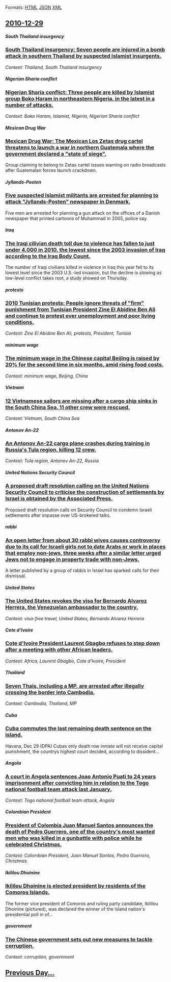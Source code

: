 
Formats: [HTML](2010/12/29/index.html)  [JSON](2010/12/29/index.json)  [XML](2010/12/29/index.xml)  

## [2010-12-29](/news/2010/12/29/index.md)

##### South Thailand insurgency
### [South Thailand insurgency: Seven people are injured in a bomb attack in southern Thailand by suspected Islamist insurgents. ](/news/2010/12/29/south-thailand-insurgency-seven-people-are-injured-in-a-bomb-attack-in-southern-thailand-by-suspected-islamist-insurgents.md)
_Context: Thailand, South Thailand insurgency_

##### Nigerian Sharia conflict
### [Nigerian Sharia conflict: Three people are killed by Islamist group Boko Haram in northeastern Nigeria, in the latest in a number of attacks. ](/news/2010/12/29/nigerian-sharia-conflict-three-people-are-killed-by-islamist-group-boko-haram-in-northeastern-nigeria-in-the-latest-in-a-number-of-attacks.md)
_Context: Boko Haram, Islamist, Nigeria, Nigerian Sharia conflict_

##### Mexican Drug War
### [Mexican Drug War: The Mexican Los Zetas drug cartel threatens to launch a war in northern Guatemala where the government declared a "state of siege". ](/news/2010/12/29/mexican-drug-war-the-mexican-los-zetas-drug-cartel-threatens-to-launch-a-war-in-northern-guatemala-where-the-government-declared-a-state-o.md)
Group claiming to belong to Zetas cartel issues warning on radio broadcasts after Guatemalan forces launch crackdown.

##### Jyllands-Posten
### [Five suspected Islamist militants are arrested for planning to attack "Jyllands-Posten" newspaper in Denmark. ](/news/2010/12/29/five-suspected-islamist-militants-are-arrested-for-planning-to-attack-jyllands-posten-newspaper-in-denmark.md)
Five men are arrested for planning a gun attack on the offices of a Danish newspaper that printed cartoons of Muhammad in 2005, police say.

##### Iraq
### [The Iraqi cilivian death toll due to violence has fallen to just under 4,000 in 2010, the lowest since the 2003 invasion of Iraq according to the Iraq Body Count.](/news/2010/12/29/the-iraqi-cilivian-death-toll-due-to-violence-has-fallen-to-just-under-4-000-in-2010-the-lowest-since-the-2003-invasion-of-iraq-according-t.md)
The number of Iraqi civilians killed in violence in Iraq this year fell to its lowest level since the 2003 U.S.-led invasion, but the decline is slowing as low-level conflict takes root, a study showed on Thursday.

##### protests
### [2010 Tunisian protests: People ignore threats of "firm" punishment from Tunisian President Zine El Abidine Ben Ali and continue to protest over unemployment and poor living conditions. ](/news/2010/12/29/2010-tunisian-protests-people-ignore-threats-of-firm-punishment-from-tunisian-president-zine-el-abidine-ben-ali-and-continue-to-protest-o.md)
_Context: Zine El Abidine Ben Ali, protests, President, Tunisia_

##### minimum wage
### [The minimum wage in the Chinese capital Beijing is raised by 20% for the second time in six months, amid rising food costs. ](/news/2010/12/29/the-minimum-wage-in-the-chinese-capital-beijing-is-raised-by-20-for-the-second-time-in-six-months-amid-rising-food-costs.md)
_Context: minimum wage, Beijing, China_

##### Vietnam
### [12 Vietnamese sailors are missing after a cargo ship sinks in the South China Sea. 11 other crew were rescued. ](/news/2010/12/29/12-vietnamese-sailors-are-missing-after-a-cargo-ship-sinks-in-the-south-china-sea-11-other-crew-were-rescued.md)
_Context: Vietnam, South China Sea_

##### Antonov An-22
### [An Antonov An-22 cargo plane crashes during training in Russia's Tula region, killing 12 crew. ](/news/2010/12/29/an-antonov-an-22-cargo-plane-crashes-during-training-in-russia-s-tula-region-killing-12-crew.md)
_Context: Tula region, Antonov An-22, Russia_

##### United Nations Security Council
### [A proposed draft resolution calling on the United Nations Security Council to criticise the construction of settlements by Israel is obtained by the Associated Press. ](/news/2010/12/29/a-proposed-draft-resolution-calling-on-the-united-nations-security-council-to-criticise-the-construction-of-settlements-by-israel-is-obtaine.md)
Proposed draft resolution calls on Security Council to condemn Israeli settlements after impasse over US-brokered talks.

##### rabbi
### [An open letter from about 30 rabbi wives causes controversy due to its call for Israeli girls not to date Arabs or work in places that employ non-jews, three weeks after a similar letter urged Jews not to engage in property trade with non-Jews. ](/news/2010/12/29/an-open-letter-from-about-30-rabbi-wives-causes-controversy-due-to-its-call-for-israeli-girls-not-to-date-arabs-or-work-in-places-that-emplo.md)
A letter published by a group of rabbis in Israel has sparked calls for their dismissal.

##### United States
### [The United States revokes the visa for Bernardo Alvarez Herrera, the Venezuelan ambassador to the country. ](/news/2010/12/29/the-united-states-revokes-the-visa-for-bernardo-alvarez-herrera-the-venezuelan-ambassador-to-the-country.md)
_Context: visa-free travel, United States, Bernardo Alvarez Herrera_

##### Cote d'Ivoire
### [Cote d'Ivoire President Laurent Gbagbo refuses to step down after a meeting with other African leaders. ](/news/2010/12/29/ca-te-d-ivoire-president-laurent-gbagbo-refuses-to-step-down-after-a-meeting-with-other-african-leaders.md)
_Context: Africa, Laurent Gbagbo, Cote d'Ivoire, President_

##### Thailand
### [Seven Thais, including a MP, are arrested after illegally crossing the border into Cambodia. ](/news/2010/12/29/seven-thais-including-a-mp-are-arrested-after-illegally-crossing-the-border-into-cambodia.md)
_Context: Cambodia, Thailand, MP_

##### Cuba
### [Cuba commutes the last remaining death sentence on the island. ](/news/2010/12/29/cuba-commutes-the-last-remaining-death-sentence-on-the-island.md)
Havana, Dec 29 (DPA) Cubas only death row inmate will not receive capital punishment, the countrys highest court decided, according to dissident...

##### Angola
### [A court in Angola sentences Joao Antonio Puati to 24 years imprisonment after convicting him in relation to the Togo national football team attack last January. ](/news/2010/12/29/a-court-in-angola-sentences-joao-antonio-puati-to-24-years-imprisonment-after-convicting-him-in-relation-to-the-togo-national-football-team.md)
_Context: Togo national football team attack, Angola_

##### Colombian President
### [President of Colombia Juan Manuel Santos announces the death of Pedro Guerrero, one of the country's most wanted men who was killed in a gunbattle with police while he celebrated Christmas. ](/news/2010/12/29/president-of-colombia-juan-manuel-santos-announces-the-death-of-pedro-guerrero-one-of-the-country-s-most-wanted-men-who-was-killed-in-a-gun.md)
_Context: Colombian President, Juan Manuel Santos, Pedro Guerrero, Christmas_

##### Ikililou Dhoinine
### [Ikililou Dhoinine is elected president by residents of the Comoros Islands. ](/news/2010/12/29/ikililou-dhoinine-is-elected-president-by-residents-of-the-comoros-islands.md)
The&#x20;former&#x20;vice&#x20;president&#x20;of&#x20;Comoros&#x20;and&#x20;ruling&#x20;party&#x20;candidate,&#x20;Ikililou&#x20;Dhoinine&#x20;&#x28;pictured&#x29;,&#x20;was&#x20;declared&#x20;the&#x20;winner&#x20;of&#x20;the&#x20;island&#x20;nation&#x27;s&#x20;presidential&#x20;poll&#x20;in&#x20;of...

##### government
### [The Chinese government sets out new measures to tackle corruption. ](/news/2010/12/29/the-chinese-government-sets-out-new-measures-to-tackle-corruption.md)
_Context: corruption, government_

## [Previous Day...](/news/2010/12/28/index.md)


